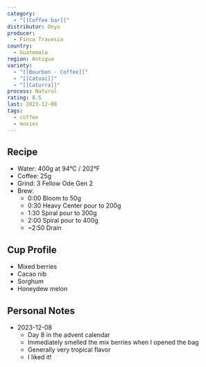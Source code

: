 ```yaml
---
category:
  - "[[Coffee bar]]"
distributor: Onyx
producer:
  - Finca Travesia
country:
  - Guatemala
region: Antigua
variety:
  - "[[Bourbon - Coffee]]"
  - "[[Catuai]]"
  - "[[Caturra]]"
process: Natural
rating: 8.5
last: 2023-12-08
tags:
  - coffee
  - movies
---
```

## Recipe

- Water: 400g at 94°C / 202°F
- Coffee: 25g
- Grind: 3 Fellow Ode Gen 2
- Brew:
	- 0:00 Bloom to 50g
	- 0:30 Heavy Center pour to 200g
	- 1:30 Spiral pour to 300g
	- 2:00 Spiral pour to 400g
	- ~2:50 Drain

## Cup Profile

- Mixed berries
- Cacao nib
- Sorghum
- Honeydew melon


## Personal Notes

- 2023-12-08
	- Day 8 in the advent calendar
	- Immediately smelled the mix berries when I opened the bag
	- Generally very tropical flavor
	- I liked it!